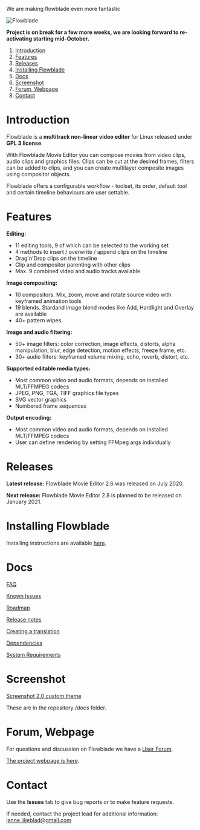 We are making flowblade even more fantastic

![Flowblade](flowblade-trunk/Flowblade/res/img/header_text.png "Flowblade")

**Project is on break for a few more weeks, we are looking forward to re-activating starting mid-October.**

1. [Introduction](https://github.com/jliljebl/flowblade#introduction)
2. [Features](https://github.com/jliljebl/flowblade#features)
3. [Releases](https://github.com/jliljebl/flowblade#releases)
4. [Installing Flowblade](https://github.com/jliljebl/flowblade#installing-flowblade)
5. [Docs](https://github.com/jliljebl/flowblade#docs)
6. [Screenshot](https://github.com/jliljebl/flowblade#screenshot)
7. [Forum, Webpage](https://github.com/jliljebl/flowblade#forum-webpage)
8. [Contact](https://github.com/jliljebl/flowblade#contact)

# Introduction

Flowblade is a **multitrack non-linear video editor** for Linux released under **GPL 3 license**.

With Flowblade Movie Editor you can compose movies from video clips, audio clips and graphics files. Clips can be cut at the desired frames, filters can be added to clips, and you can create multilayer composite images using compositor objects.

Flowblade offers a configurable workflow - toolset, its order, default tool and certain timeline behaviours are user settable.

# Features

**Editing:**

* 11 editing tools, 9 of which can be selected to the working set
* 4 methods to insert / overwrite / append clips on the timeline
* Drag'n'Drop clips on the timeline
* Clip and compositor parenting with other clips
* Max. 9 combined video and audio tracks available

**Image compositing:**

* 10 compositors. Mix, zoom, move and rotate source video with keyframed animation tools
* 19 blends. Stardand image blend modes like Add, Hardlight and Overlay are available
* 40+ pattern wipes. 

**Image and audio filtering:**

* 50+ image filters: color correction, image effects, distorts, alpha manipulation, blur, edge detection, motion effects, freeze frame, etc.
* 30+ audio filters: keyframed volume mixing, echo, reverb, distort, etc.

**Supported editable media types:**

* Most common video and audio formats, depends on installed MLT/FFMPEG codecs
* JPEG, PNG, TGA, TIFF graphics file types
* SVG vector graphics
* Numbered frame sequences 

**Output encoding:**

* Most common video and audio formats, depends on installed MLT/FFMPEG codecs
* User can define rendering by setting FFMpeg args individually

# Releases

**Latest release:** Flowblade Movie Editor 2.6 was released on July 2020.

**Next release:** Flowblade Movie Editor 2.8 is planned to be released on January 2021.

# Installing Flowblade

Installing instructions are available [here](./flowblade-trunk/docs/INSTALLING.md).

# Docs

[FAQ](./flowblade-trunk/docs/FAQ.md)

[Known Issues](./flowblade-trunk/docs/KNOWN_ISSUES.md)

[Roadmap](./flowblade-trunk/docs/ROADMAP.md)

[Release notes](./flowblade-trunk/docs/RELEASE_NOTES.md)

[Creating a translation](./flowblade-trunk/docs/CREATING_TRANSLATION.md)

[Dependencies](./flowblade-trunk/docs/DEPENDENCIES.md)

[System Requirements](./flowblade-trunk/docs/SYSTEM_REQUIREMENTS.md)

# Screenshot

[Screenshot 2.0 custom theme](./flowblade-trunk/docs/Screenshot-2-0.png)

These are in the repository */docs* folder.

# Forum, Webpage

For questions and discussion on Flowblade we have a [User Forum](https://github.com/jliljebl/flowblade-forum).

[The project webpage is here](http://jliljebl.github.io/flowblade/). 

# Contact

Use the **Issues** tab to give bug reports or to make feature requests.

If needed, contact the project lead for additional information: janne.liljeblad@gmail.com
